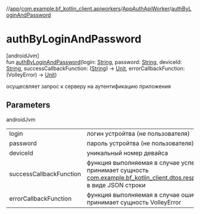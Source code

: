 //[app](../../../index.md)/[com.example.bf_kotlin_client.apiworkers](../index.md)/[AppAuthApiWorker](index.md)/[authByLoginAndPassword](auth-by-login-and-password.md)

# authByLoginAndPassword

[androidJvm]\
fun [authByLoginAndPassword](auth-by-login-and-password.md)(login: [String](https://kotlinlang.org/api/latest/jvm/stdlib/kotlin/-string/index.html), password: [String](https://kotlinlang.org/api/latest/jvm/stdlib/kotlin/-string/index.html), deviceId: [String](https://kotlinlang.org/api/latest/jvm/stdlib/kotlin/-string/index.html), successCallbackFunction: ([String](https://kotlinlang.org/api/latest/jvm/stdlib/kotlin/-string/index.html)) -&gt; [Unit](https://kotlinlang.org/api/latest/jvm/stdlib/kotlin/-unit/index.html), errorCallbackFunction: (VolleyError) -&gt; [Unit](https://kotlinlang.org/api/latest/jvm/stdlib/kotlin/-unit/index.html))

осущесвляет запрос к серверу на аутентификацию приложения

## Parameters

androidJvm

| | |
|---|---|
| login | логин устройтва (не пользователя) |
| password | пароль устройтва (не пользователя) |
| deviceId | уникальный номер девайса |
| successCallbackFunction | функция выполняемая в случае успешного запроса и принимает сущность [com.example.bf_kotlin_client.dtos.responses.AppAuthResponse](../../com.example.bf_kotlin_client.dtos.responses/-app-auth-response/index.md) в виде JSON строки |
| errorCallbackFunction | функция выполняемая в случае ошибки запроса и принимает сущность VolleyError |
